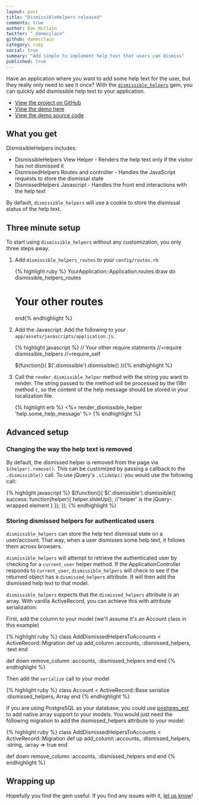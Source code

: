 ```yaml
---
layout: post
title: "DismissibleHelpers released"
comments: true
author: Dan McClain
twitter: "_danmcclain"
github: danmcclain
category: ruby
social: true
summary: "Add simple to implement help text that users can dismiss"
published: true
---
```


Have an application where you want to add some help text for the user,
but they really only need to see it once? With the
[`dismissible_helpers`](https://github.com/dockyard/dismissible_helpers)
gem, you can quickly add dismissible help text to your application.

* [View the project on GitHub](https://github.com/dockyard/dismissible_helpers)
* [View the demo here](http://dismissible-helpers-example.herokuapp.com/)
* [View the demo source code](https://github.com/dockyard/dismissible_helpers_example)

## What you get

DismissibleHelpers includes:

 * DismissibleHelpers View Helper - Renders the help text only if the visitor
has not dismissed it
 * DismissedHelpers Routes and controller - Handles the JavaScript requests
to store the dismissal state
 * DismissedHelpers Javascript - Handles the front end interactions with
the help text

By default, `dismissible_helpers` will use a cookie to store the
dismissal status of the help text.

## Three minute setup

To start using `dismissible_helpers` without any customization, you only
three steps away.

<ol>

  <li><p> Add <code>dismissible_helpers_routes</code> to your <code>config/routes.rb</code>

{% highlight ruby %}
YourApplication::Application.routes.draw do
  dismissible_helpers_routes

  # Your other routes
end{% endhighlight %}
  </p></li>

  <li><p> Add the Javascript: Add the following to your <code>app/assets/javascripts/application.js</code>.

{% highlight javascript %}
// Your other require statments
//=require dismissible_helpers
//=require_self

$(function(){
  $('.dismissible').dismissible()
}){% endhighlight %}
  </p></li>

  <li><p> Call the <code>render_dismissible_helper</code> method with the string you want to
       render. The string passed to the method will be processed by the I18n method
       <code>t</code>, so the content of the help message should be stored in your localization
       file.

{% highlight erb %}
<%= render_dismissible_helper 'help.some_help_message' %>
{% endhighlight %}
  </p></li>

</ol>

## Advanced setup

### Changing the way the help text is removed

By default, the dismissed helper is removed from the page via
`$(helper).remove()`. This can be customized by passing a callback to the
`.dismissible()` call. To use jQuery's `.slideUp()` you would use the
following call:

{% highlight javascript %}
$(function(){
  $('.dismissible').dismissible({
    success: function(helper){
      helper.slideUp(); //'helper' is the jQuery-wrapped element
    }
  });
});
{% endhighlight %}

### Storing dismissed helpers for authenticated users

`dismissible_helpers` can store the help text dismissal state on a
user/account. That way, when a user dismisses some help text, it follows
them across browsers.

`dismissible_helpers` will attempt to retrieve the authenticated user by
checking for a `current_user` helper method. If the
ApplicationController responds to `current_user`, `dismissible_helpers`
will check to see if the returned object has a `dismissed_helpers`
attribute. It will then add the dismissed help text to that model.

`dismissible_helpers` expects that the `dismissed_helpers` attribute is
an array. With vanilla ActiveRecord, you can achieve this with attribute
serialization:

First, add the column to your model (we'll assume it's an Account class
in this example)

{% highlight ruby %}
class AddDismissedHelpersToAccounts < ActiveRecord::Migration
  def up
    add_column :accounts, :dismissed_helpers, :text
  end

  def down
    remove_column :accounts, :dismissed_helpers
  end
end
{% endhighlight %}

Then add the `serialize` call to your model

{% highlight ruby %}
class Account < ActiveRecord::Base
  serialize :dismissed_helpers, Array
end
{% endhighlight %}

If you are using PostgreSQL as your database, you could use
[postgres_ext](https://github.com/dockyard/postgres_ext) to
add native array support to your models. You would just need the
following migration to add the dismissed_helpers attribute
to your model:

{% highlight ruby %}
class AddDismissedHelpersToAccounts < ActiveRecord::Migration
  def up
    add_column :accounts, :dismissed_helpers, :string, :array => true
  end

  def down
    remove_column :accounts, :dismissed_helpers
  end
end
{% endhighlight %}

## Wrapping up

Hopefully you find the gem useful. If you find any issues with it, 
[let us know](https://github.com/dockyard/dismissible_helpers/issues)!
